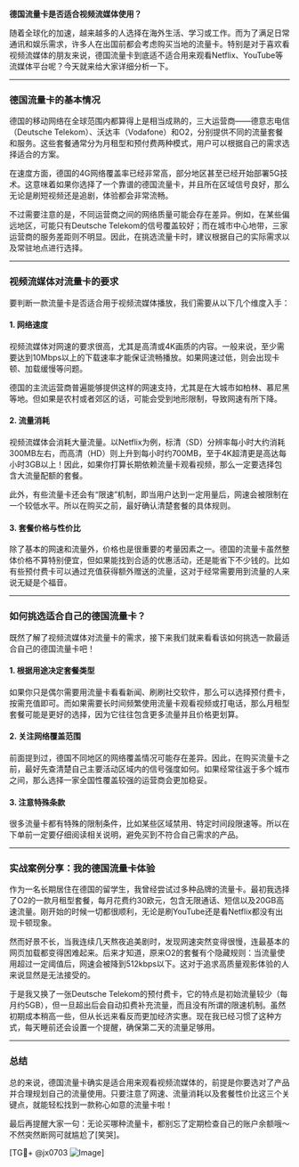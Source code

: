 **德国流量卡是否适合视频流媒体使用？**

随着全球化的加速，越来越多的人选择在海外生活、学习或工作。而为了满足日常通讯和娱乐需求，许多人在出国前都会考虑购买当地的流量卡。特别是对于喜欢看视频流媒体的朋友来说，德国流量卡到底适不适合用来观看Netflix、YouTube等流媒体平台呢？今天就来给大家详细分析一下。

---

### **德国流量卡的基本情况**

德国的移动网络在全球范围内都算得上是相当成熟的，三大运营商——德意志电信（Deutsche Telekom）、沃达丰（Vodafone）和O2，分别提供不同的流量套餐和服务。这些套餐通常分为月租型和预付费两种模式，用户可以根据自己的需求选择适合的方案。

在速度方面，德国的4G网络覆盖率已经非常高，部分地区甚至已经开始部署5G技术。这意味着如果你选择了一个靠谱的德国流量卡，并且所在区域信号良好，那么无论是刷短视频还是追剧，体验都会非常流畅。

不过需要注意的是，不同运营商之间的网络质量可能会存在差异。例如，在某些偏远地区，可能只有Deutsche Telekom的信号覆盖较好；而在城市中心地带，三家运营商的服务差距则不明显。因此，在挑选流量卡时，建议根据自己的实际需求以及常驻地点进行选择。

---

### **视频流媒体对流量卡的要求**

要判断一款流量卡是否适合用于视频流媒体播放，我们需要从以下几个维度入手：

#### **1. 网络速度**
视频流媒体对网速的要求很高，尤其是高清或4K画质的内容。一般来说，至少需要达到10Mbps以上的下载速率才能保证流畅播放。如果网速过低，则会出现卡顿、加载缓慢等问题。

德国的主流运营商普遍能够提供这样的网速支持，尤其是在大城市如柏林、慕尼黑等地。但如果是农村或者郊区的话，可能会受到地形限制，导致网速有所下降。

#### **2. 流量消耗**
视频流媒体会消耗大量流量。以Netflix为例，标清（SD）分辨率每小时大约消耗300MB左右，而高清（HD）则上升到每小时约700MB，至于4K超清更是高达每小时3GB以上！因此，如果你打算长期依赖流量卡观看视频，那么一定要选择包含大流量配额的套餐。

此外，有些流量卡还会有“限速”机制，即当用户达到一定用量后，网速会被限制在一个较低水平。所以在购买之前，最好确认清楚套餐的具体规则。

#### **3. 套餐价格与性价比**
除了基本的网速和流量外，价格也是很重要的考量因素之一。德国的流量卡虽然整体价格不算特别便宜，但如果能找到合适的优惠活动，还是能省下不少钱的。比如有些预付费卡可以通过充值获得额外赠送的流量，这对于经常需要用到流量的人来说无疑是个福音。

---

### **如何挑选适合自己的德国流量卡？**

既然了解了视频流媒体对流量卡的需求，接下来我们就来看看该如何挑选一款最适合自己的德国流量卡吧！

#### **1. 根据用途决定套餐类型**
如果你只是偶尔需要用流量卡看看新闻、刷刷社交软件，那么可以选择预付费卡，按需充值即可。而如果需要长时间频繁使用流量卡观看视频或打电话，那么月租型套餐可能是更好的选择，因为它往往包含更多流量并且价格更划算。

#### **2. 关注网络覆盖范围**
前面提到过，德国不同地区的网络覆盖情况可能存在差异。因此，在购买流量卡之前，最好先查清楚自己主要活动区域内的信号强度如何。如果经常往返于多个城市之间，那么选择一家全国性覆盖较强的运营商会更加稳妥。

#### **3. 注意特殊条款**
很多流量卡都有特殊的限制条件，比如某些区域禁用、特定时间段限速等。所以在下单前一定要仔细阅读相关说明，避免买到不符合自己需求的产品。

---

### **实战案例分享：我的德国流量卡体验**

作为一名长期居住在德国的留学生，我曾经尝试过多种品牌的流量卡。最初我选择了O2的一款月租型套餐，每月花费约30欧元，包含无限通话、短信以及20GB高速流量。刚开始的时候一切都很顺利，无论是刷YouTube还是看Netflix都没有出现卡顿现象。

然而好景不长，当我连续几天熬夜追美剧时，发现网速突然变得很慢，连最基本的网页加载都变得困难起来。后来才知道，原来O2的套餐有个隐藏规则：当流量使用超过一定阈值后，网速会被降到512kbps以下。这对于追求高质量观影体验的人来说显然是无法接受的。

于是我又换了一张Deutsche Telekom的预付费卡，它的特点是初始流量较少（每月约5GB），但一旦超出后会自动扣费补充流量，而且没有所谓的限速机制。虽然初期成本稍高一些，但从长远来看反而更加经济实惠。现在我已经习惯了这种方式，每天睡前还会设置一个提醒，确保第二天的流量足够用。

---

### **总结**

总的来说，德国流量卡确实是适合用来观看视频流媒体的，前提是你要选对了产品并合理规划自己的流量使用。只要注意了网速、流量消耗以及套餐性价比这三个关键点，就能轻松找到一款称心如意的流量卡啦！

最后再提醒大家一句：无论买哪种流量卡，都别忘了定期检查自己的账户余额哦～不然突然断网可就尴尬了[笑哭]。

[TG💪+ @jx0703 ![Image](https://github.com/user-attachments/assets/dbca1d08-cadb-493c-b0ec-ad6f7a83f270)]